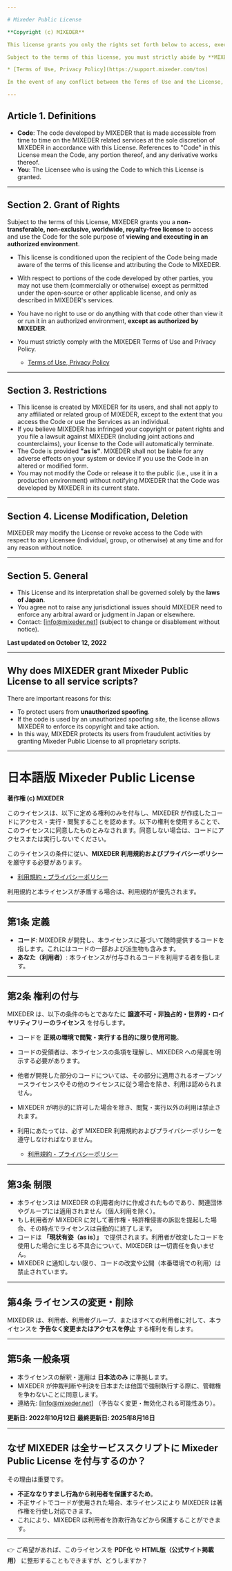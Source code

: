 ```yaml
---

# Mixeder Public License

**Copyright (c) MIXEDER**

This license grants you only the rights set forth below to access, execute and view codes which is created by MIXEDER. By using the rights below, you agree to this license. If you do not agree to this license, do not access and execute the code.

Subject to the terms of this license, you must strictly abide by **MIXEDER Terms of Use and Privacy Policy**.

* [Terms of Use, Privacy Policy](https://support.mixeder.com/tos)

In the event of any conflict between the Terms of Use and the License, the Terms of Use shall prevail.

---
```


## Article 1. Definitions

* **Code**: The code developed by MIXEDER that is made accessible from time to time on the MIXEDER related services at the sole discretion of MIXEDER in accordance with this License. References to "Code" in this License mean the Code, any portion thereof, and any derivative works thereof.
* **You**: The Licensee who is using the Code to which this License is granted.

---

## Section 2. Grant of Rights

Subject to the terms of this License, MIXEDER grants you a **non-transferable, non-exclusive, worldwide, royalty-free license** to access and use the Code for the sole purpose of **viewing and executing in an authorized environment**.

* This license is conditioned upon the recipient of the Code being made aware of the terms of this license and attributing the Code to MIXEDER.
* With respect to portions of the code developed by other parties, you may not use them (commercially or otherwise) except as permitted under the open-source or other applicable license, and only as described in MIXEDER's services.
* You have no right to use or do anything with that code other than view it or run it in an authorized environment, **except as authorized by MIXEDER**.
* You must strictly comply with the MIXEDER Terms of Use and Privacy Policy.

  * [Terms of Use, Privacy Policy](https://support.mixeder.com/terms)

---

## Section 3. Restrictions

* This license is created by MIXEDER for its users, and shall not apply to any affiliated or related group of MIXEDER, except to the extent that you access the Code or use the Services as an individual.
* If you believe MIXEDER has infringed your copyright or patent rights and you file a lawsuit against MIXEDER (including joint actions and counterclaims), your license to the Code will automatically terminate.
* The Code is provided **"as is"**. MIXEDER shall not be liable for any adverse effects on your system or device if you use the Code in an altered or modified form.
* You may not modify the Code or release it to the public (i.e., use it in a production environment) without notifying MIXEDER that the Code was developed by MIXEDER in its current state.

---

## Section 4. License Modification, Deletion

MIXEDER may modify the License or revoke access to the Code with respect to any Licensee (individual, group, or otherwise) at any time and for any reason without notice.

---

## Section 5. General

* This License and its interpretation shall be governed solely by the **laws of Japan**.
* You agree not to raise any jurisdictional issues should MIXEDER need to enforce any arbitral award or judgment in Japan or elsewhere.
* Contact: \[[info@mixeder.net](mailto:info@mixeder.net)] (subject to change or disablement without notice).

**Last updated on October 12, 2022**

---

## Why does MIXEDER grant Mixeder Public License to all service scripts?

There are important reasons for this:

* To protect users from **unauthorized spoofing**.
* If the code is used by an unauthorized spoofing site, the license allows MIXEDER to enforce its copyright and take action.
* In this way, MIXEDER protects its users from fraudulent activities by granting Mixeder Public License to all proprietary scripts.

---

# 日本語版 Mixeder Public License

**著作権 (c) MIXEDER**

このライセンスは、以下に定める権利のみを付与し、MIXEDER が作成したコードにアクセス・実行・閲覧することを認めます。以下の権利を使用することで、このライセンスに同意したものとみなされます。同意しない場合は、コードにアクセスまたは実行しないでください。

このライセンスの条件に従い、**MIXEDER 利用規約およびプライバシーポリシー**を厳守する必要があります。

* [利用規約・プライバシーポリシー](https://support.mixeder.com/tos)

利用規約と本ライセンスが矛盾する場合は、利用規約が優先されます。

---

## 第1条 定義

* **コード**: MIXEDER が開発し、本ライセンスに基づいて随時提供するコードを指します。これにはコードの一部および派生物も含みます。
* **あなた（利用者）**: 本ライセンスが付与されるコードを利用する者を指します。

---

## 第2条 権利の付与

MIXEDER は、以下の条件のもとであなたに **譲渡不可・非独占的・世界的・ロイヤリティフリーのライセンス** を付与します。

* コードを **正規の環境で閲覧・実行する目的に限り使用可能**。
* コードの受領者は、本ライセンスの条項を理解し、MIXEDER への帰属を明示する必要があります。
* 他者が開発した部分のコードについては、その部分に適用されるオープンソースライセンスやその他のライセンスに従う場合を除き、利用は認められません。
* MIXEDER が明示的に許可した場合を除き、閲覧・実行以外の利用は禁止されます。
* 利用にあたっては、必ず MIXEDER 利用規約およびプライバシーポリシーを遵守しなければなりません。

  * [利用規約・プライバシーポリシー](https://support.mixeder.com/terms)

---

## 第3条 制限

* 本ライセンスは MIXEDER の利用者向けに作成されたものであり、関連団体やグループには適用されません（個人利用を除く）。
* もし利用者が MIXEDER に対して著作権・特許権侵害の訴訟を提起した場合、その時点でライセンスは自動的に終了します。
* コードは **「現状有姿（as is）」** で提供されます。利用者が改変したコードを使用した場合に生じる不具合について、MIXEDER は一切責任を負いません。
* MIXEDER に通知しない限り、コードの改変や公開（本番環境での利用）は禁止されています。

---

## 第4条 ライセンスの変更・削除

MIXEDER は、利用者、利用者グループ、またはすべての利用者に対して、本ライセンスを **予告なく変更またはアクセスを停止** する権利を有します。

---

## 第5条 一般条項

* 本ライセンスの解釈・運用は **日本法のみ** に準拠します。
* MIXEDER が仲裁判断や判決を日本または他国で強制執行する際に、管轄権を争わないことに同意します。
* 連絡先: \[[info@mixeder.net](mailto:info@mixeder.net)] （予告なく変更・無効化される可能性あり）。

**更新日: 2022年10月12日**
**最終更新日: 2025年8月16日**

---

## なぜ MIXEDER は全サービススクリプトに Mixeder Public License を付与するのか？

その理由は重要です。

* **不正ななりすまし行為から利用者を保護するため**。
* 不正サイトでコードが使用された場合、本ライセンスにより MIXEDER は著作権を行使し対応できます。
* これにより、MIXEDER は利用者を詐欺行為などから保護することができます。

---

👉 ご希望があれば、このライセンスを **PDF化** や **HTML版（公式サイト掲載用）** に整形することもできますが、どうしますか？
